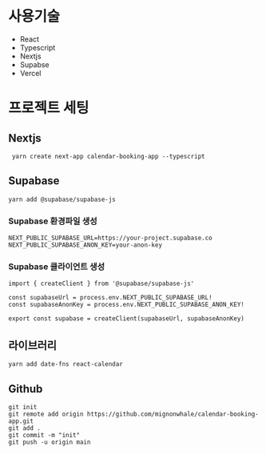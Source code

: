 # 사용기술
- React
- Typescript
- Nextjs
- Supabse
- Vercel


# 프로젝트 세팅

## Nextjs

```
 yarn create next-app calendar-booking-app --typescript
```

## Supabase

```
yarn add @supabase/supabase-js
```

### Supabase 환경파일 생성

```
NEXT_PUBLIC_SUPABASE_URL=https://your-project.supabase.co
NEXT_PUBLIC_SUPABASE_ANON_KEY=your-anon-key
```

### Supabase 클라이언트 생성

```
import { createClient } from '@supabase/supabase-js'

const supabaseUrl = process.env.NEXT_PUBLIC_SUPABASE_URL!
const supabaseAnonKey = process.env.NEXT_PUBLIC_SUPABASE_ANON_KEY!

export const supabase = createClient(supabaseUrl, supabaseAnonKey)
```

## 라이브러리 

```
yarn add date-fns react-calendar
```

## Github

```
git init
git remote add origin https://github.com/mignonwhale/calendar-booking-app.git
git add .
git commit -m "init"
git push -u origin main
```

